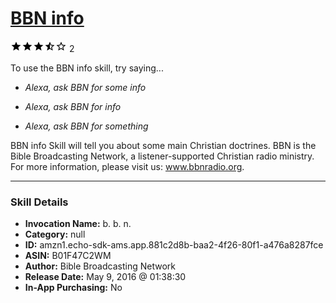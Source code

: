 # [BBN info](http://alexa.amazon.com/#skills/amzn1.echo-sdk-ams.app.881c2d8b-baa2-4f26-80f1-a476a8287fce)
![3.5 stars](../../images/ic_star_black_18dp_1x.png)![3.5 stars](../../images/ic_star_black_18dp_1x.png)![3.5 stars](../../images/ic_star_black_18dp_1x.png)![3.5 stars](../../images/ic_star_half_black_18dp_1x.png)![3.5 stars](../../images/ic_star_border_black_18dp_1x.png) 2

To use the BBN info skill, try saying...

* *Alexa, ask BBN for some info*

* *Alexa, ask BBN for info*

* *Alexa, ask BBN for something*

BBN info Skill will tell you about some main Christian doctrines. BBN is the Bible Broadcasting Network, a listener-supported Christian radio ministry. For more information, please visit us: www.bbnradio.org.

***

### Skill Details

* **Invocation Name:** b. b. n.
* **Category:** null
* **ID:** amzn1.echo-sdk-ams.app.881c2d8b-baa2-4f26-80f1-a476a8287fce
* **ASIN:** B01F47C2WM
* **Author:** Bible Broadcasting Network
* **Release Date:** May 9, 2016 @ 01:38:30
* **In-App Purchasing:** No
